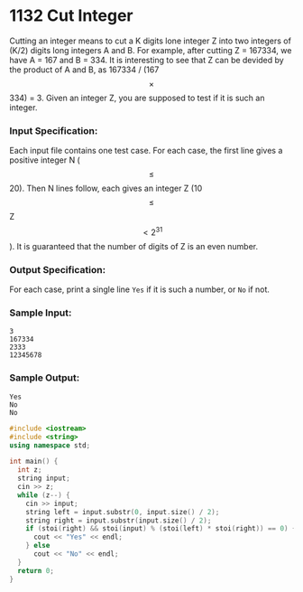 # 1132 Cut Integer
Cutting an integer means to cut a K digits lone integer Z into two integers of (K/2) digits long integers A and B. For example, after cutting Z = 167334, we have A = 167 and B = 334. It is interesting to see that Z can be devided by the product of A and B, as 167334 / (167 $$\times$$ 334) = 3. Given an integer Z, you are supposed to test if it is such an integer.

### Input Specification:

Each input file contains one test case. For each case, the first line gives a positive integer N ($$\le$$ 20). Then N lines follow, each gives an integer Z (10 $$\le$$ Z $$<2^{31}$$). It is guaranteed that the number of digits of Z is an even number.

### Output Specification:

For each case, print a single line `Yes` if it is such a number, or `No` if not.

### Sample Input:
```in
3
167334
2333
12345678
```

### Sample Output:
```out
Yes
No
No
```

```cpp
#include <iostream>
#include <string>
using namespace std;

int main() {
  int z;
  string input;
  cin >> z;
  while (z--) {
    cin >> input;
    string left = input.substr(0, input.size() / 2);
    string right = input.substr(input.size() / 2);
    if (stoi(right) && stoi(input) % (stoi(left) * stoi(right)) == 0) {
      cout << "Yes" << endl;
    } else
      cout << "No" << endl;
  }
  return 0;
}
```